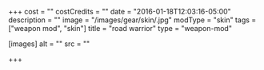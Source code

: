 +++
cost = ""
costCredits = ""
date = "2016-01-18T12:03:16-05:00"
description = ""
image = "/images/gear/skin/.jpg"
modType = "skin"
tags = ["weapon mod", "skin"]
title = "road warrior"
type = "weapon-mod"

[images]
  alt = ""
  src = ""

+++


